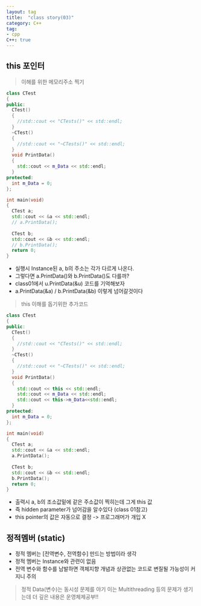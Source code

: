 ```yaml
---
layout: tag
title:  "class story(03)"
category: C++
tag:
- cpp
C++: true
---
```

## this 포인터

>이해를 위한 메모리주소 찍기

```cpp
class CTest
{
public:
  CTest()
  {
    //std::cout << "CTests()" << std::endl;
  }
  ~CTest()
  {
    //std::cout << "~CTests()" << std::endl;
  }
  void PrintData()
  {
    std::cout << m_Data << std::endl;
  }
protected:
  int m_Data = 0;
};

int main(void)
{
  CTest a;
  std::cout << &a << std::endl;
  // a.PrintData();
  
  CTest b;
  std::cout << &b << std::endl;
  // b.PrintData();
  return 0;
}
```

- 실행시 Instance된 a, b의 주소는 각가 다르게 나온다. <br>
- 그렇다면 a.PrintData()와 b.PrintData()도 다를까? <br>
- class01에서 u.PrintData(&u) 코드를 기억해보자 <br>
- a.PrintData(&a) / b.PrintData(&b) 이렇게 넘어갈것이다 <br>

>this 이해를 돕기위한 추가코드

```cpp
class CTest
{
public:
  CTest()
  {
    //std::cout << "CTests()" << std::endl;
  }
  ~CTest()
  {
    //std::cout << "~CTests()" << std::endl;
  }
  void PrintData()
  {
    std::cout << this << std::endl;
    std::cout << m_Data << std::endl;
    std::cout << this->m_Data<<std::endl;
  }
protected:
  int m_Data = 0;
};

int main(void)
{
  CTest a;
  std::cout << &a << std::endl;
  a.PrintData();
  
  CTest b;
  std::cout << &b << std::endl;
  b.PrintData();
  return 0;
}
```

- 출력시 a, b의 조소값밑에 같은 주소값이 찍히는데 그게 this 값 <br>
- 즉 hidden parameter가 넘어감을 알수있다 (class 01참고) <br>
- this pointer의 값은 자동으로 결정 -> 프로그래머가 개입 X <br>

## 정적멤버 (static)

- 정적 멤버는 [전역변수, 전역함수] 만드는 방법이라 생각 <br>
- 정적 멤버는 Instance와 관련이 없음 <br>
- 전역 변수와 함수를 남발하면 객체지향 개념과 상관없는 코드로 변질될 가능성이 커지니 주의 <br>

> 정적 Data(변수)는 동시성 문제를 야기 이는 Multithreading 등의 문제가 생기는데 더 깊은 내용은 운영체제공부!!
